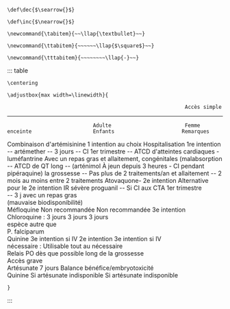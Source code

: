 ```{=latex}
\def\dec{$\searrow{}$}
```
```{=latex}
\def\inc{$\nearrow{}$}
```
```{=latex}
\newcommand{\tabitem}{~~\llap{\textbullet}~~}
```
```{=latex}
\newcommand{\ttabitem}{~~~~~~\llap{$\square$}~~}
```
```{=latex}
\newcommand{\tttabitem}{~~~~~~~~\llap{-}~~}
```
::: table
```{=latex}
\centering
```
```{=latex}
\adjustbox{max width=\linewidth}{
```
                                                              Accès simple                                                   
  ----------------------------- ----------------------------- --------------------------------- ---------------------------- ---------------------------------
                                Adulte                        Femme enceinte                    Enfants                      Remarques
  Combinaison d\'artémisinine   1 intention au choix          Hospitalisation                   1re intention                
  -- artémether                 -- 3 jours                    -- CI 1er trimestre                                            -- ATCD d\'atteintes cardiaques
  -luméfantrine                 Avec un repas gras            et allaitement,                                                congénitales
                                (malabsorption                                                                               -- ATCD de QT long
  -- (arténimol                 À jeun depuis 3 heures        \- CI pendant                                                  
  pipéraquine)                                                la grossesse                                                   -- Pas plus de 2 traitements/an
                                                              et allaitement                                                 -- 2 mois au moins
                                                                                                                             entre 2 traitements
  Atovaquone-                   2e intention                  Alternative pour le               2e intention                 IR sévère
  proguanil                     -- Si CI aux CTA              1er trimestre                                                  
                                -- 3 j avec un repas gras                                                                    
                                (mauvaise biodisponibilité)                                                                  
  Méfloquine                    Non recommandée               Non recommandée                   3e intention                 
  Chloroquine :                 3 jours                       3 jours                           3 jours                      
  espèce autre que                                                                                                           
  P. falciparum                                                                                                              
  Quinine                       3e intention si IV            2e intention                      3e intention si IV           
                                nécessaire :                  Utilisable tout au                nécessaire                   
                                Relais PO dès que possible    long de la grossesse                                           
                                                              Accès grave                                                    
  Artésunate                    7 jours                       Balance bénéfice/embryotoxicité                                
  Quinine                       Si artésunate indisponible                                      Si artésunate indisponible   

```{=latex}
}
```
:::
